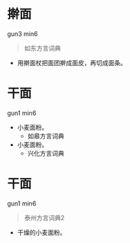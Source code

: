 # 擀面
gun3 min6
> 如东方言词典
- 用擀面杖把面团擀成面皮，再切成面条。

# 干面
gun1 min6
+ 小麦面粉。
  * 如皋方言词典
+ 小麦面粉。
  * 兴化方言词典


# 干面
gun1 min6
> 泰州方言词典2
- 干燥的小麦面粉。